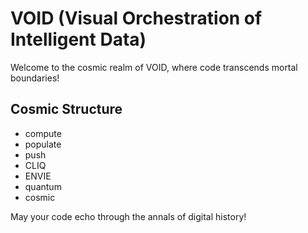 # VOID (Visual Orchestration of Intelligent Data)

Welcome to the cosmic realm of VOID, where code transcends mortal boundaries!

## Cosmic Structure
- compute
- populate
- push
- CLIQ
- ENVIE
- quantum
- cosmic

May your code echo through the annals of digital history!
